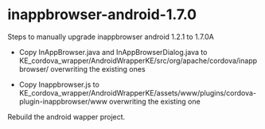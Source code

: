# inappbrowser-android-1.7.0

Steps to manually upgrade inappbrowser android 1.2.1 to 1.7.0A

* Copy InAppBrowser.java and InAppBrowserDialog.java to KE_cordova_wrapper/AndroidWrapperKE/src/org/apache/cordova/inappbrowser/ overwriting the existing ones

* Copy Inappbrowser.js to KE_cordova_wrapper/AndroidWrapperKE/assets/www/plugins/cordova-plugin-inappbrowser/www overwriting the existing one

Rebuild the android wapper project.
